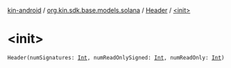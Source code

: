 [kin-android](../../index.md) / [org.kin.sdk.base.models.solana](../index.md) / [Header](index.md) / [&lt;init&gt;](./-init-.md)

# &lt;init&gt;

`Header(numSignatures: `[`Int`](https://kotlinlang.org/api/latest/jvm/stdlib/kotlin/-int/index.html)`, numReadOnlySigned: `[`Int`](https://kotlinlang.org/api/latest/jvm/stdlib/kotlin/-int/index.html)`, numReadOnly: `[`Int`](https://kotlinlang.org/api/latest/jvm/stdlib/kotlin/-int/index.html)`)`